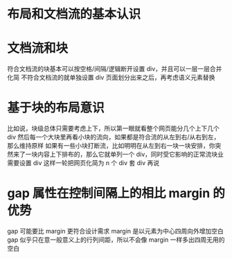 # 布局和文档流的基本认识

# 文档流和块

符合文档流的块基本可以按空格/间隔/逻辑断开设置 div，并且可以一层一层合并化简
不符合文档流的就单独设置 div
页面划分出来之后，再考虑语义元素替换

# 基于块的布局意识

比如说，块级总体只需要考虑上下，所以第一眼就看整个网页能分几个上下几个 div
然后每一个大块里再看小块的流向，如果都是符合流的从左到右/从右到左，那么维持原样
如果有一些小块打断流，比如明明在从左到右一块一块安排，你突然来了一块内容上下排布的，那么它就单列一个 div，同时受它影响的正常流块业需要设置 div
这样一轮把网页化简为 n 个 div 套 div 再说

# gap 属性在控制间隔上的相比 margin 的优势

gap 可能要比 margin 更符合设计需求
margin 是以元素为中心四周向外增加空白
gap 似乎只在意一般意义上的行列间距，所以不会像 margin 一样多出四周无用的空白
